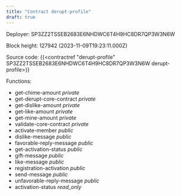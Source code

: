 ```yaml
---
title: "Contract derupt-profile"
draft: true
---
```

Deployer: SP3ZZ2TSSEB2683E6NHDWC6T4H9HC8DR7QP3W3N6W


 



Block height: 127942 (2023-11-09T19:23:11.000Z)

Source code: {{<contractref "derupt-profile" SP3ZZ2TSSEB2683E6NHDWC6T4H9HC8DR7QP3W3N6W derupt-profile>}}

Functions:

* get-chime-amount _private_
* get-derupt-core-contract _private_
* get-dislike-amount _private_
* get-like-amount _private_
* get-mine-amount _private_
* validate-core-contract _private_
* activate-member _public_
* dislike-message _public_
* favorable-reply-message _public_
* get-activation-status _public_
* gift-message _public_
* like-message _public_
* registration-activation _public_
* send-message _public_
* unfavorable-reply-message _public_
* activation-status _read_only_
